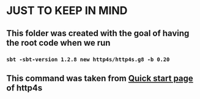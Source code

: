 # JUST TO KEEP IN MIND

## This folder was created with the goal of having the root code when we run

### `sbt -sbt-version 1.2.8 new http4s/http4s.g8 -b 0.20`

## This command was taken from  [Quick start page][quickstartpage] of http4s

[quickstartpage]: https://http4s.org/v0.20/